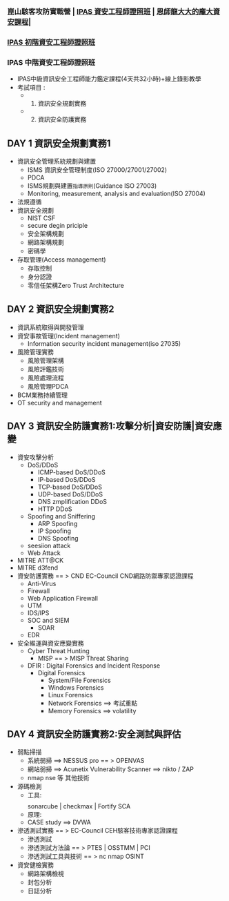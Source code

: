 ### 崑山駭客攻防實戰營 | [IPAS 資安工程師證照班](./readme.md) | [恩師龍大大的龐大資安課程](../cource/cource.md)|

### [IPAS 初階資安工程師證照班](./readme.md)

### IPAS 中階資安工程師證照班
- IPAS中級資訊安全工程師能力鑑定課程(4天共32小時)+線上錄影教學
- 考試項目 :
  - 1. 資訊安全規劃實務 
  - 2. 資訊安全防護實務
## DAY 1	資訊安全規劃實務1	
- 資訊安全管理系統規劃與建置
  - ISMS 資訊安全管理制度(ISO 27000/27001/27002)
  - PDCA
  - ISMS規劃與建置`指導原則`(Guidance ISO 27003)
  - Monitoring, measurement, analysis and evaluation(ISO 27004)
- 法規遵循
- 資訊安全規劃
  - NIST CSF
  - secure degin priciple
  - 安全架構規劃
  - 網路架構規劃
  - 密碼學
- 存取管理(Access management)
  - 存取控制
  - 身分認證
  - 零信任架構Zero Trust Architecture
## DAY 2	資訊安全規劃實務2	
- 資訊系統取得與開發管理
- 資安事故管理(Incident management)
  - Information security incident management(iso 27035)
- 風險管理實務
  - 風險管理架構
  - 風險評鑑技術
  - 風險處理流程
  - 風險管理PDCA
- BCM業務持續管理
- OT security and management
## DAY 3	資訊安全防護實務1:攻擊分析|資安防護|資安應變
- 資安攻擊分析
  - DoS/DDoS
    - ICMP-based DoS/DDoS
    - IP-based DoS/DDoS
    - TCP-based DoS/DDoS
    - UDP-based DoS/DDoS
    - DNS zmplification DDoS
    - HTTP DDoS 
  - Spoofing and Sniffering
    - ARP Spoofing 
    - IP Spoofing
    - DNS Spoofing 
  - seesiion attack
  - Web Attack 
- MITRE ATT@CK
- MITRE d3fend
- 資安防護實務 == > CND EC-Council CND網路防禦專家認證課程
  - Anti-Virus
  - Firewall
  - Web Application Firewall
  - UTM
  - IDS/IPS
  - SOC and SIEM
    - SOAR 
  - EDR  
- 安全維運與資安應變實務
  - Cyber Threat Hunting
    - MISP == >  MISP Threat Sharing
  - DFIR : Digital Forensics and Incident Response
    - Digital Forensics  
      - System/File Forensics
      - Windows Forensics
      - Linux Forensics
      - Network Forensics ==> 考試重點
      - Memory Forensics  ==> volatility
## DAY 4	資訊安全防護實務2:安全測試與評估	
- 弱點掃描
  - 系統弱掃 ==> NESSUS pro == > OPENVAS
  - 網站弱掃 ==> Acunetix Vulnerability Scanner ==> nikto / ZAP
  - nmap nse 等 其他技術
- 源碼檢測
  - 工具: $$$$  sonarcube | checkmax | Fortify SCA
  - 原理:
  - CASE study ==> DVWA    
- 滲透測試實務 == > EC-Council CEH駭客技術專家認證課程
  - 滲透測試
  - 滲透測試方法論 == > PTES | OSSTMM | PCI
  - 滲透測試工具與技術 == > nc  nmap OSINT
- 資安健檢實務
  - 網路架構檢視
  - 封包分析
  - 日誌分析

